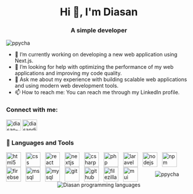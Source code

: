 <h1 align="center">Hi 👋, I'm Diasan</h1>
<h3 align="center">A simple developer</h3>

<p align="left"> <img src="https://komarev.com/ghpvc/?username=ppycha&label=Profile%20views&color=0e75b6&style=flat" alt="ppycha" /> </p>

- 🔭 I’m currently working on developing a new web application using Next.js.
- 🤔 I’m looking for help with optimizing the performance of my web applications and improving my code quality.
- 💬 Ask me about my experience with building scalable web applications and using modern web development tools.
- 📫 How to reach me: You can reach me through my LinkedIn profile.

<h3 align="left">Connect with me:</h3>
<p align="left">
<a href="https://linkedin.com/in/diasan-jr-diaz" target="blank"><img align="center" src="https://raw.githubusercontent.com/rahuldkjain/github-profile-readme-generator/master/src/images/icons/Social/linked-in-alt.svg" alt="diasan-jr-diaz" height="30" width="40" /></a>
<a href="https://fb.com/diasandiaz0307" target="blank"><img align="center" src="https://raw.githubusercontent.com/rahuldkjain/github-profile-readme-generator/master/src/images/icons/Social/facebook.svg" alt="diasandiaz0307" height="30" width="40" /></a>
</p>

### 🧰 Languages and Tools

<img align="left" alt="html5" width="40px" style="padding-right:10px;" src="https://cdn.jsdelivr.net/gh/devicons/devicon/icons/html5/html5-plain-wordmark.svg"/>
<img align="left" alt="css" width="40px" style="padding-right:10px;" src="https://cdn.jsdelivr.net/gh/devicons/devicon/icons/css3/css3-plain-wordmark.svg" />
<img align="left" alt="react" width="40px" style="padding-right:10px;" src="https://cdn.jsdelivr.net/gh/devicons/devicon/icons/react/react-original-wordmark.svg" />
<img align="left" alt="nextjs" width="40px" style="padding-right:10px;" src="https://cdn.jsdelivr.net/gh/devicons/devicon/icons/nextjs/nextjs-line.svg" />

<img align="left" alt="csharp" width="40px" style="padding-right:10px;" src="https://cdn.jsdelivr.net/gh/devicons/devicon/icons/csharp/csharp-line.svg" />
<img align="left" alt="php" width="40px" style="padding-right:10px;" src="https://cdn.jsdelivr.net/gh/devicons/devicon/icons/php/php-plain.svg" />
<img align="left" alt="laravel" width="40px" style="padding-right:10px;" src="https://cdn.jsdelivr.net/gh/devicons/devicon/icons/laravel/laravel-plain-wordmark.svg" />
<img align="left" alt="nodejs" width="40px" style="padding-right:10px;" src="https://cdn.jsdelivr.net/gh/devicons/devicon/icons/nodejs/nodejs-original.svg" />
<img align="left" alt="npm" width="40px" style="padding-right:10px;" src="https://cdn.jsdelivr.net/gh/devicons/devicon/icons/npm/npm-original-wordmark.svg" />
<img align="left" alt="firebse" width="40px" style="padding-right:10px;" src="https://cdn.jsdelivr.net/gh/devicons/devicon/icons/firebase/firebase-plain-wordmark.svg" />
<img align="left" alt="mssql" width="40px" style="padding-right:10px;" src="https://cdn.jsdelivr.net/gh/devicons/devicon/icons/microsoftsqlserver/microsoftsqlserver-plain-wordmark.svg" />
<img align="left" alt="mysql" width="40px" style="padding-right:10px;" src="https://cdn.jsdelivr.net/gh/devicons/devicon/icons/mysql/mysql-original-wordmark.svg" />
<img align="left" alt="git" width="40px" style="padding-right:10px;" src="https://cdn.jsdelivr.net/gh/devicons/devicon/icons/git/git-plain-wordmark.svg" />
<img align="left" alt="github" width="40px" style="padding-right:10px;" src="https://cdn.jsdelivr.net/gh/devicons/devicon/icons/github/github-original-wordmark.svg" />

<img align="left" alt="filezilla" width="40px" style="padding-right:10px;" src="https://cdn.jsdelivr.net/gh/devicons/devicon/icons/filezilla/filezilla-plain.svg" />
<img align="left" alt="mui" width="40px" style="padding-right:10px;" src="https://cdn.jsdelivr.net/gh/devicons/devicon/icons/materialui/materialui-original.svg" />

<br />
<br />
<br />
<div align="center">
  <img  src="https://github-readme-streak-stats.herokuapp.com/?user=ppycha&" alt="ppycha" />
  <br />
  <img src="https://github-readme-stats.vercel.app/api/top-langs?username=PpYCha&layout=compact&theme=chartreuse-dark&hide=Objective-C,Java&card_width=250" alt="Diasan programming languages">
</div>
